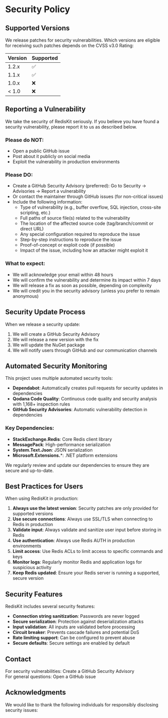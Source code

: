 # Security Policy

## Supported Versions

We release patches for security vulnerabilities. Which versions are eligible for receiving such patches depends on the CVSS v3.0 Rating:

| Version | Supported          |
| ------- | ------------------ |
| 1.2.x   | :white_check_mark: |
| 1.1.x   | :white_check_mark: |
| 1.0.x   | :x:                |
| < 1.0   | :x:                |

## Reporting a Vulnerability

We take the security of RedisKit seriously. If you believe you have found a security vulnerability, please report it to us as described below.

### Please do NOT:
- Open a public GitHub issue
- Post about it publicly on social media
- Exploit the vulnerability in production environments

### Please DO:
- Create a GitHub Security Advisory (preferred): Go to Security → Advisories → Report a vulnerability
- Or contact the maintainer through GitHub issues (for non-critical issues)
- Include the following information:
  - Type of vulnerability (e.g., buffer overflow, SQL injection, cross-site scripting, etc.)
  - Full paths of source file(s) related to the vulnerability
  - The location of the affected source code (tag/branch/commit or direct URL)
  - Any special configuration required to reproduce the issue
  - Step-by-step instructions to reproduce the issue
  - Proof-of-concept or exploit code (if possible)
  - Impact of the issue, including how an attacker might exploit it

### What to expect:
- We will acknowledge your email within 48 hours
- We will confirm the vulnerability and determine its impact within 7 days
- We will release a fix as soon as possible, depending on complexity
- We will credit you in the security advisory (unless you prefer to remain anonymous)

## Security Update Process

When we release a security update:
1. We will create a GitHub Security Advisory
2. We will release a new version with the fix
3. We will update the NuGet package
4. We will notify users through GitHub and our communication channels

## Automated Security Monitoring

This project uses multiple automated security tools:

- **Dependabot**: Automatically creates pull requests for security updates in dependencies
- **Qodana Code Quality**: Continuous code quality and security analysis with 1,168+ inspection rules
- **GitHub Security Advisories**: Automatic vulnerability detection in dependencies

### Key Dependencies:
- **StackExchange.Redis**: Core Redis client library
- **MessagePack**: High-performance serialization
- **System.Text.Json**: JSON serialization
- **Microsoft.Extensions.***: .NET platform extensions

We regularly review and update our dependencies to ensure they are secure and up-to-date.

## Best Practices for Users

When using RedisKit in production:

1. **Always use the latest version**: Security patches are only provided for supported versions
2. **Use secure connections**: Always use SSL/TLS when connecting to Redis in production
3. **Validate input**: Always validate and sanitize user input before storing in Redis
4. **Use authentication**: Always use Redis AUTH in production environments
5. **Limit access**: Use Redis ACLs to limit access to specific commands and keys
6. **Monitor logs**: Regularly monitor Redis and application logs for suspicious activity
7. **Keep Redis updated**: Ensure your Redis server is running a supported, secure version

## Security Features

RedisKit includes several security features:

- **Connection string sanitization**: Passwords are never logged
- **Secure serialization**: Protection against deserialization attacks
- **Input validation**: All inputs are validated before processing
- **Circuit breaker**: Prevents cascade failures and potential DoS
- **Rate limiting support**: Can be configured to prevent abuse
- **Secure defaults**: Secure settings are enabled by default

## Contact

For security vulnerabilities: Create a GitHub Security Advisory  
For general questions: Open a GitHub issue

## Acknowledgments

We would like to thank the following individuals for responsibly disclosing security issues:

<!-- Security researchers will be listed here -->